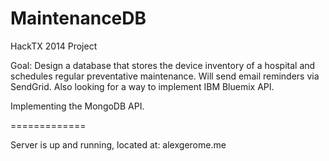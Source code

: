 MaintenanceDB
=============

HackTX 2014 Project

Goal: Design a database that stores the device inventory of a hospital
and schedules regular preventative maintenance. Will send email reminders
via SendGrid. Also looking for a way to implement IBM Bluemix API.

Implementing the MongoDB API.

=============

Server is up and running, located at:
alexgerome.me
